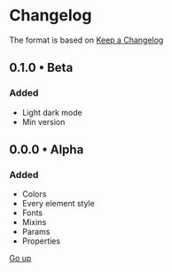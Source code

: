 # Changelog

The format is based on [Keep a Changelog](https://github.com/olivierlacan/keep-a-changelog)

## 0.1.0 • Beta

### Added
- Light dark mode
- Min version

## 0.0.0 • Alpha

### Added
- Colors
- Every element style
- Fonts
- Mixins
- Params
- Properties

[Go up](#changelog)